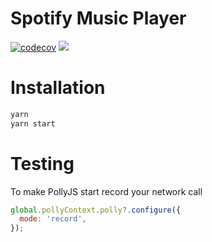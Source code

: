 # Spotify Music Player

[![codecov](https://codecov.io/gh/davidNHK/spotify-music-player/branch/development/graph/badge.svg)](https://codecov.io/gh/davidNHK/spotify-music-player)
![](https://github.com/davidNHK/spotify-music-player/workflows/build/badge.svg)

# Installation

```bash
yarn
yarn start
```

# Testing

To make PollyJS start record your network call

```js
global.pollyContext.polly?.configure({
  mode: 'record',
});
```
